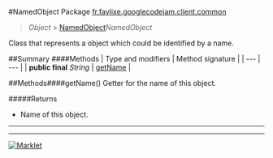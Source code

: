 #NamedObject
Package [fr.faylixe.googlecodejam.client.common](README.md)<br>

> *Object* > [NamedObject](NamedObject.md)*NamedObject*

<p>Class that represents a object which
 could be identified by a name.</p>

##Summary
####Methods
| Type and modifiers | Method signature |
| --- | --- |
| **public final** *String* | [getName](#getname) |

##Methods####getName()
Getter for the name of this object.

#####Returns
* Name of this object.

---

---

[![Marklet](https://img.shields.io/badge/Generated%20by-Marklet-green.svg)](https://github.com/Faylixe/marklet)